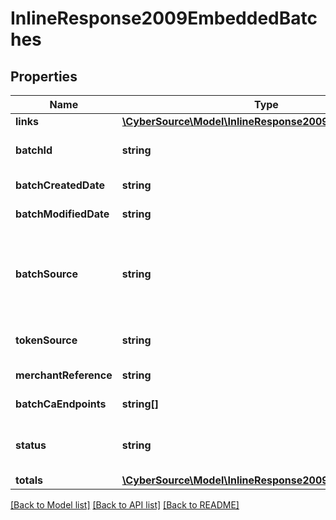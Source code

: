 # InlineResponse2009EmbeddedBatches

## Properties
Name | Type | Description | Notes
------------ | ------------- | ------------- | -------------
**links** | [**\CyberSource\Model\InlineResponse2009EmbeddedLinks**](InlineResponse2009EmbeddedLinks.md) |  | [optional] 
**batchId** | **string** | Unique identification number assigned to the submitted request. | [optional] 
**batchCreatedDate** | **string** | ISO-8601 format: yyyy-MM-ddTHH:mm:ssZ | [optional] 
**batchModifiedDate** | **string** | ISO-8601 format: yyyy-MM-ddTHH:mm:ssZ | [optional] 
**batchSource** | **string** | Valid Values:   * SCHEDULER   * TOKEN_API   * CREDIT_CARD_FILE_UPLOAD   * AMEX_REGSITRY   * AMEX_REGISTRY_API   * AMEX_REGISTRY_API_SYNC   * AMEX_MAINTENANCE | [optional] 
**tokenSource** | **string** | Valid Values:   * SECURE_STORAGE   * TMS   * CYBERSOURCE | [optional] 
**merchantReference** | **string** | Reference used by merchant to identify batch. | [optional] 
**batchCaEndpoints** | **string[]** | Valid Values:   * VISA   * MASTERCARD   * AMEX | [optional] 
**status** | **string** | Valid Values:   * REJECTED   * RECEIVED   * VALIDATED   * DECLINED   * PROCESSING   * COMPLETE | [optional] 
**totals** | [**\CyberSource\Model\InlineResponse2009EmbeddedTotals**](InlineResponse2009EmbeddedTotals.md) |  | [optional] 

[[Back to Model list]](../README.md#documentation-for-models) [[Back to API list]](../README.md#documentation-for-api-endpoints) [[Back to README]](../README.md)


